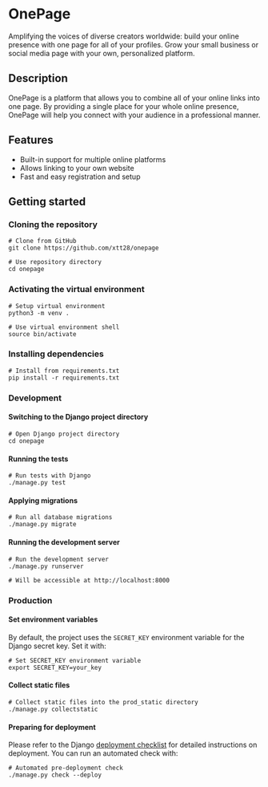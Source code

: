 # OnePage

Amplifying the voices of diverse creators worldwide: build your online presence
with one page for all of your profiles. Grow your small business or social media
page with your own, personalized platform.

## Description

OnePage is a platform that allows you to combine all of your online links into
one page. By providing a single place for your whole online presence, OnePage
will help you connect with your audience in a professional manner.

## Features

-   Built-in support for multiple online platforms
-   Allows linking to your own website
-   Fast and easy registration and setup

## Getting started

### Cloning the repository

```shell
# Clone from GitHub
git clone https://github.com/xtt28/onepage

# Use repository directory
cd onepage
```

### Activating the virtual environment

```shell
# Setup virtual environment
python3 -m venv .

# Use virtual environment shell
source bin/activate
```

### Installing dependencies

```shell
# Install from requirements.txt
pip install -r requirements.txt
```

### Development

#### Switching to the Django project directory

```shell
# Open Django project directory
cd onepage
```

#### Running the tests

```shell
# Run tests with Django
./manage.py test
```

#### Applying migrations

```shell
# Run all database migrations
./manage.py migrate
```

#### Running the development server

```shell
# Run the development server
./manage.py runserver

# Will be accessible at http://localhost:8000
```

### Production

#### Set environment variables

By default, the project uses the `SECRET_KEY` environment variable for the
Django secret key. Set it with:

```shell
# Set SECRET_KEY environment variable
export SECRET_KEY=your_key
```

#### Collect static files

```shell
# Collect static files into the prod_static directory
./manage.py collectstatic
```

#### Preparing for deployment

Please refer to the Django [deployment checklist](https://docs.djangoproject.com/en/5.0/howto/deployment/checklist/)
for detailed instructions on deployment. You can run an automated check with:

```shell
# Automated pre-deployment check
./manage.py check --deploy
```
